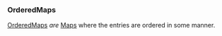 ### OrderedMaps

[OrderedMaps](OrderedMaps.md) _are_ [Maps](Maps.md) where the entries are 
ordered in some manner.
